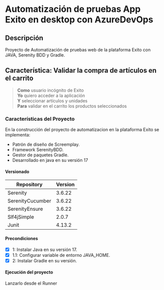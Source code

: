# Automatización de pruebas App Exito en desktop con AzureDevOps

## Descripción

Proyecto de Automatización de pruebas web de la plataforma Exito con JAVA, Serenity BDD y Gradle.

## Característica: Validar la compra de artículos en el carrito

> **Como** usuario incógnito de Exito\
> **Yo** quiero acceder a la aplicación\
> **Y** seleccionar artículos y unidades\
>**Para** validar en el carrito los productos seleccionados

### Características del Proyecto

En la construcción del proyecto de automatizacion en la plataforma Exito se implementa:

- Patrón de diseño de Screemplay.
- Framework SerenityBDD.
- Gestor de paquetes Gradle.
- Desarrollado en java en su versión 17

#### Versionado

| Repository       | Version |
|------------------|---------|
| Serenity         | 3.6.22   |
| SerenityCucumber | 3.6.22  |
| SerenityEnsure   | 3.6.22  |
| Slf4jSimple      | 2.0.7  |
| Junit            | 4.13.2  |

#### Precondiciones

- [x] 1: Instalar Java en su versión 17.
- [x] 1.1: Configurar variable de entorno JAVA_HOME.
- [x] 2: Instalar Gradle en su versión.

#### Ejecución del proyecto

Lanzarlo desde el Runner
